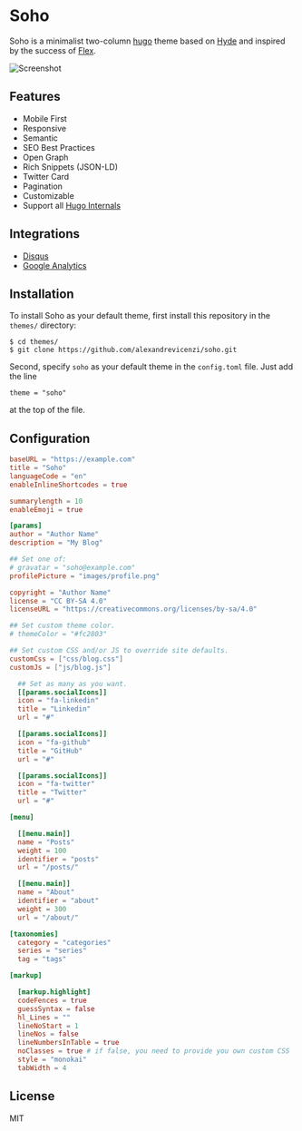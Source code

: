 # Soho

Soho is a minimalist two-column [hugo](https://gohugo.io) theme based on [Hyde](https://github.com/spf13/hyde) and inspired by the success of [Flex](https://github.com/alexandrevicenzi/Flex).

![Screenshot](https://raw.githubusercontent.com/alexandrevicenzi/soho/master/images/tn.png)

## Features

- Mobile First
- Responsive
- Semantic
- SEO Best Practices
- Open Graph
- Rich Snippets (JSON-LD)
- Twitter Card
- Pagination
- Customizable
- Support all [Hugo Internals](https://gohugo.io/templates/internal/)

## Integrations

- [Disqus](https://disqus.com/)
- [Google Analytics](https://www.google.com/analytics/web/)

## Installation

To install Soho as your default theme, first install this repository in the `themes/` directory:

    $ cd themes/
    $ git clone https://github.com/alexandrevicenzi/soho.git

Second, specify `soho` as your default theme in the `config.toml` file. Just add the line

    theme = "soho"

at the top of the file.

## Configuration

```toml
baseURL = "https://example.com"
title = "Soho"
languageCode = "en"
enableInlineShortcodes = true

summarylength = 10
enableEmoji = true

[params]
author = "Author Name"
description = "My Blog"

## Set one of:
# gravatar = "soho@example.com"
profilePicture = "images/profile.png"

copyright = "Author Name"
license = "CC BY-SA 4.0"
licenseURL = "https://creativecommons.org/licenses/by-sa/4.0"

## Set custom theme color.
# themeColor = "#fc2803"

## Set custom CSS and/or JS to override site defaults.
customCss = ["css/blog.css"]
customJs = ["js/blog.js"]

  ## Set as many as you want.
  [[params.socialIcons]]
  icon = "fa-linkedin"
  title = "Linkedin"
  url = "#"

  [[params.socialIcons]]
  icon = "fa-github"
  title = "GitHub"
  url = "#"

  [[params.socialIcons]]
  icon = "fa-twitter"
  title = "Twitter"
  url = "#"

[menu]

  [[menu.main]]
  name = "Posts"
  weight = 100
  identifier = "posts"
  url = "/posts/"

  [[menu.main]]
  name = "About"
  identifier = "about"
  weight = 300
  url = "/about/"

[taxonomies]
  category = "categories"
  series = "series"
  tag = "tags"

[markup]

  [markup.highlight]
  codeFences = true
  guessSyntax = false
  hl_Lines = ""
  lineNoStart = 1
  lineNos = false
  lineNumbersInTable = true
  noClasses = true # if false, you need to provide you own custom CSS
  style = "monokai"
  tabWidth = 4
```

## License

MIT
